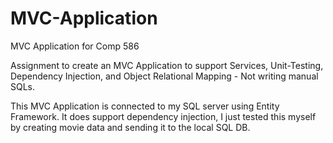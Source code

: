 # MVC-Application
MVC Application for Comp 586

Assignment to create an MVC Application to support Services, Unit-Testing, Dependency Injection, and Object Relational Mapping - Not writing manual SQLs.

This MVC Application is connected to my SQL server using Entity Framework. 
It does support dependency injection, I just tested this myself by creating movie data and sending it to the local SQL DB.



    
